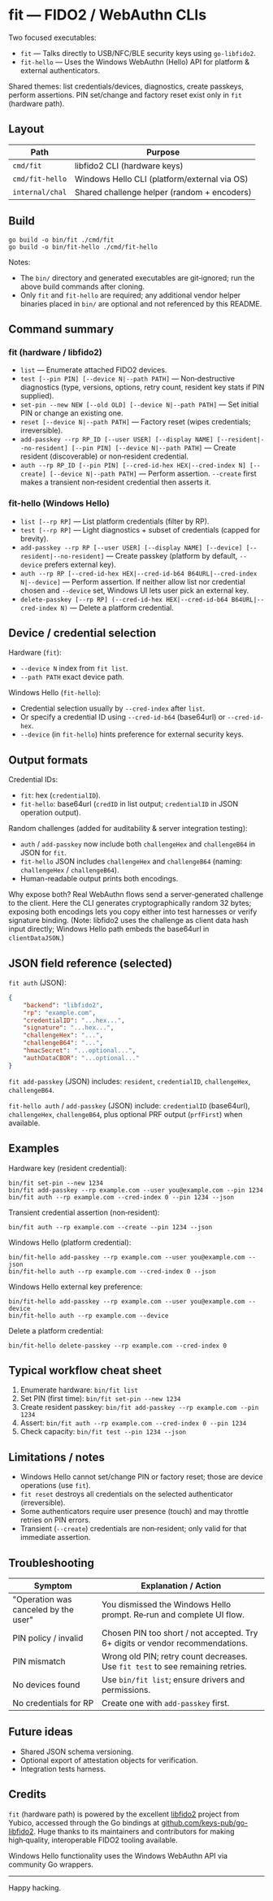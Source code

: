 # fit — FIDO2 / WebAuthn CLIs

Two focused executables:

- `fit` — Talks directly to USB/NFC/BLE security keys using `go-libfido2`.
- `fit-hello` — Uses the Windows WebAuthn (Hello) API for platform & external authenticators.

Shared themes: list credentials/devices, diagnostics, create passkeys, perform assertions. PIN set/change and factory reset exist only in `fit` (hardware path).

## Layout

| Path | Purpose |
|------|---------|
| `cmd/fit` | libfido2 CLI (hardware keys) |
| `cmd/fit-hello` | Windows Hello CLI (platform/external via OS) |
| `internal/chal` | Shared challenge helper (random + encoders) |

## Build

```pwsh
go build -o bin/fit ./cmd/fit
go build -o bin/fit-hello ./cmd/fit-hello
```

Notes:
- The `bin/` directory and generated executables are git‑ignored; run the above build commands after cloning.
- Only `fit` and `fit-hello` are required; any additional vendor helper binaries placed in `bin/` are optional and not referenced by this README.

## Command summary

### fit (hardware / libfido2)
- `list` — Enumerate attached FIDO2 devices.
- `test [--pin PIN] [--device N|--path PATH]` — Non‑destructive diagnostics (type, versions, options, retry count, resident key stats if PIN supplied).
- `set-pin --new NEW [--old OLD] [--device N|--path PATH]` — Set initial PIN or change an existing one.
- `reset [--device N|--path PATH]` — Factory reset (wipes credentials; irreversible).
- `add-passkey --rp RP_ID [--user USER] [--display NAME] [--resident|--no-resident] [--pin PIN] [--device N|--path PATH]` — Create resident (discoverable) or non‑resident credential.
- `auth --rp RP_ID [--pin PIN] [--cred-id-hex HEX|--cred-index N] [--create] [--device N|--path PATH]` — Perform assertion. `--create` first makes a transient non‑resident credential then asserts it.

### fit-hello (Windows Hello)
- `list [--rp RP]` — List platform credentials (filter by RP).
- `test [--rp RP]` — Light diagnostics + subset of credentials (capped for brevity).
- `add-passkey --rp RP [--user USER] [--display NAME] [--device] [--resident|--no-resident]` — Create passkey (platform by default, `--device` prefers external key).
- `auth --rp RP [--cred-id-hex HEX|--cred-id-b64 B64URL|--cred-index N|--device]` — Perform assertion. If neither allow list nor credential chosen and `--device` set, Windows UI lets user pick an external key.
- `delete-passkey [--rp RP] (--cred-id-hex HEX|--cred-id-b64 B64URL|--cred-index N)` — Delete a platform credential.

## Device / credential selection

Hardware (`fit`):
- `--device N` index from `fit list`.
- `--path PATH` exact device path.

Windows Hello (`fit-hello`):
- Credential selection usually by `--cred-index` after `list`.
- Or specify a credential ID using `--cred-id-b64` (base64url) or `--cred-id-hex`.
- `--device` (in `fit-hello`) hints preference for external security keys.

## Output formats

Credential IDs:
- `fit`: hex (`credentialID`).
- `fit-hello`: base64url (`credID` in list output; `credentialID` in JSON operation output). 

Random challenges (added for auditability & server integration testing):
- `auth` / `add-passkey` now include both `challengeHex` and `challengeB64` in JSON for `fit`.
- `fit-hello` JSON includes `challengeHex` and `challengeB64` (naming: `challengeHex` / `challengeB64`).
- Human-readable output prints both encodings.

Why expose both? Real WebAuthn flows send a server‑generated challenge to the client. Here the CLI generates cryptographically random 32 bytes; exposing both encodings lets you copy either into test harnesses or verify signature binding. (Note: libfido2 uses the challenge as client data hash input directly; Windows Hello path embeds the base64url in `clientDataJSON`.)

## JSON field reference (selected)

`fit auth` (JSON):
```json
{
	"backend": "libfido2",
	"rp": "example.com",
	"credentialID": "...hex...",
	"signature": "...hex...",
	"challengeHex": "...",
	"challengeB64": "...",
	"hmacSecret": "...optional...",
	"authDataCBOR": "...optional..."
}
```

`fit add-passkey` (JSON) includes: `resident`, `credentialID`, `challengeHex`, `challengeB64`.

`fit-hello auth` / `add-passkey` (JSON) include: `credentialID` (base64url), `challengeHex`, `challengeB64`, plus optional PRF output (`prfFirst`) when available.

## Examples

Hardware key (resident credential):
```pwsh
bin/fit set-pin --new 1234
bin/fit add-passkey --rp example.com --user you@example.com --pin 1234
bin/fit auth --rp example.com --cred-index 0 --pin 1234 --json
```

Transient credential assertion (non‑resident):
```pwsh
bin/fit auth --rp example.com --create --pin 1234 --json
```

Windows Hello (platform credential):
```pwsh
bin/fit-hello add-passkey --rp example.com --user you@example.com --json
bin/fit-hello auth --rp example.com --cred-index 0 --json
```

Windows Hello external key preference:
```pwsh
bin/fit-hello add-passkey --rp example.com --user you@example.com --device
bin/fit-hello auth --rp example.com --device
```

Delete a platform credential:
```pwsh
bin/fit-hello delete-passkey --rp example.com --cred-index 0
```

## Typical workflow cheat sheet

1. Enumerate hardware: `bin/fit list`
2. Set PIN (first time): `bin/fit set-pin --new 1234`
3. Create resident passkey: `bin/fit add-passkey --rp example.com --pin 1234`
4. Assert: `bin/fit auth --rp example.com --cred-index 0 --pin 1234`
5. Check capacity: `bin/fit test --pin 1234 --json`

## Limitations / notes

- Windows Hello cannot set/change PIN or factory reset; those are device operations (use `fit`).
- `fit reset` destroys all credentials on the selected authenticator (irreversible).
- Some authenticators require user presence (touch) and may throttle retries on PIN errors.
- Transient (`--create`) credentials are non‑resident; only valid for that immediate assertion.

## Troubleshooting

| Symptom | Explanation / Action |
|---------|----------------------|
| "Operation was canceled by the user" | You dismissed the Windows Hello prompt. Re‑run and complete UI flow. |
| PIN policy / invalid | Chosen PIN too short / not accepted. Try 6+ digits or vendor recommendations. |
| PIN mismatch | Wrong old PIN; retry count decreases. Use `fit test` to see remaining retries. |
| No devices found | Use `bin/fit list`; ensure drivers and permissions. |
| No credentials for RP | Create one with `add-passkey` first. |

## Future ideas

- Shared JSON schema versioning.
- Optional export of attestation objects for verification.
- Integration tests harness.

## Credits

`fit` (hardware path) is powered by the excellent [libfido2](https://github.com/Yubico/libfido2) project from Yubico, accessed through the Go bindings at [github.com/keys-pub/go-libfido2](https://github.com/keys-pub/go-libfido2). Huge thanks to its maintainers and contributors for making high‑quality, interoperable FIDO2 tooling available.

Windows Hello functionality uses the Windows WebAuthn API via community Go wrappers.

---
Happy hacking.


